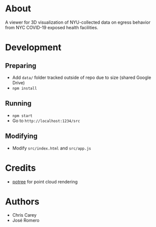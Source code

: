 # About

A viewer for 3D visualization of NYU-collected data on egress behavior from NYC COVID-19 exposed health facilities.

# Development

## Preparing

 * Add `data/` folder tracked outside of repo due to size (shared Google Drive)
 * `npm install`

## Running

 * `npm start`
 * Go to `http://localhost:1234/src`

## Modifying

 * Modify `src/index.html` and `src/app.js`

# Credits

* [potree](https://https://github.com/potree/potree) for point cloud rendering

# Authors

 * Chris Carey
 * José Romero
